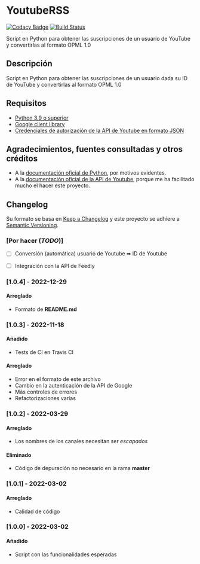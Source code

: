 # YoutubeRSS
[![Codacy Badge](https://app.codacy.com/project/badge/Grade/a5b0c10762c14877a1926981b9dd64bf)](https://www.codacy.com/gh/Veltys/YoutubeRSS/dashboard?utm_source=github.com&amp;utm_medium=referral&amp;utm_content=Veltys/YoutubeRSS&amp;utm_campaign=Badge_Grade)  [![Build Status](https://app.travis-ci.com/Veltys/YoutubeRSS.svg?branch=testing)](https://app.travis-ci.com/Veltys/YoutubeRSS)

Script en Python para obtener las suscripciones de un usuario de YouTube y convertirlas al formato OPML 1.0


## Descripción
Script en Python para obtener las suscripciones de un usuario dada su ID de YouTube y convertirlas al formato OPML 1.0


## Requisitos
- [Python 3.9 o superior](https://www.python.org/downloads/)
- [Google client library](https://developers.google.com/docs/api/quickstart/python#step_1_install_the_google_client_library)
- [Credenciales de autorización de la API de Youtube en formato JSON](https://developers.google.com/youtube/registering_an_application)


## Agradecimientos, fuentes consultadas y otros créditos
* A la [documentación oficial de Python](https://docs.python.org/3/), por motivos evidentes.
* A la [documentación oficial de la API de Youtube](https://developers.google.com/youtube/v3), porque me ha facilitado mucho el hacer este proyecto.


## Changelog
Su formato se basa en [Keep a Changelog](https://keepachangelog.com/en/1.0.0/) y este proyecto se adhiere a [Semantic Versioning](https://semver.org/spec/v2.0.0.html).


### [Por hacer (*TODO*)]
- [ ] Conversión (automática) usuario de Youtube ➡ ID de Youtube
- [ ] Integración con la API de Feedly


### [1.0.4] - 2022-12-29
#### Arreglado
- Formato de **README.md**

### [1.0.3] - 2022-11-18
#### Añadido
- Tests de CI en Travis CI

#### Arreglado
- Error en el formato de este archivo
- Cambio en la autenticación de la API de Google
- Más controles de errores
- Refactorizaciones varias

### [1.0.2] - 2022-03-29
#### Arreglado
- Los nombres de los canales necesitan ser *escapados*

#### Eliminado
- Código de depuración no necesario en la rama **master**

### [1.0.1] - 2022-03-02
#### Arreglado
- Calidad de código

### [1.0.0] - 2022-03-02
#### Añadido
- Script con las funcionalidades esperadas